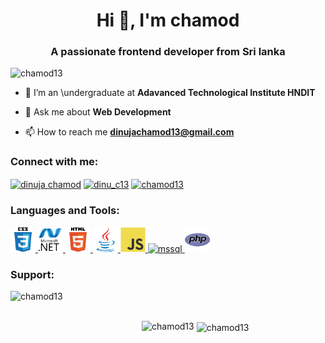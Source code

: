 <h1 align="center">Hi 👋, I'm chamod</h1>
<h3 align="center">A passionate frontend developer from Sri lanka</h3>

<p align="left"> <img src="https://komarev.com/ghpvc/?username=chamod13&label=Profile%20views&color=0e75b6&style=flat" alt="chamod13" /> </p>

- 🔭 I’m an \undergraduate at **Adavanced Technological Institute HNDIT**

- 💬 Ask me about **Web Development**

- 📫 How to reach me **dinujachamod13@gmail.com**

<h3 align="left">Connect with me:</h3>
<p align="left">
<a href="https://linkedin.com/in/dinuja chamod" target="blank"><img align="center" src="https://raw.githubusercontent.com/rahuldkjain/github-profile-readme-generator/master/src/images/icons/Social/linked-in-alt.svg" alt="dinuja chamod" height="30" width="40" /></a>
<a href="https://instagram.com/dinu_c13" target="blank"><img align="center" src="https://raw.githubusercontent.com/rahuldkjain/github-profile-readme-generator/master/src/images/icons/Social/instagram.svg" alt="dinu_c13" height="30" width="40" /></a>
<a href="https://www.youtube.com/c/chamod13" target="blank"><img align="center" src="https://raw.githubusercontent.com/rahuldkjain/github-profile-readme-generator/master/src/images/icons/Social/youtube.svg" alt="chamod13" height="30" width="40" /></a>
</p>

<h3 align="left">Languages and Tools:</h3>
<p align="left"> <a href="https://www.w3schools.com/css/" target="_blank" rel="noreferrer"> <img src="https://raw.githubusercontent.com/devicons/devicon/master/icons/css3/css3-original-wordmark.svg" alt="css3" width="40" height="40"/> </a> <a href="https://dotnet.microsoft.com/" target="_blank" rel="noreferrer"> <img src="https://raw.githubusercontent.com/devicons/devicon/master/icons/dot-net/dot-net-original-wordmark.svg" alt="dotnet" width="40" height="40"/> </a> <a href="https://www.w3.org/html/" target="_blank" rel="noreferrer"> <img src="https://raw.githubusercontent.com/devicons/devicon/master/icons/html5/html5-original-wordmark.svg" alt="html5" width="40" height="40"/> </a> <a href="https://www.java.com" target="_blank" rel="noreferrer"> <img src="https://raw.githubusercontent.com/devicons/devicon/master/icons/java/java-original.svg" alt="java" width="40" height="40"/> </a> <a href="https://developer.mozilla.org/en-US/docs/Web/JavaScript" target="_blank" rel="noreferrer"> <img src="https://raw.githubusercontent.com/devicons/devicon/master/icons/javascript/javascript-original.svg" alt="javascript" width="40" height="40"/> </a> <a href="https://www.microsoft.com/en-us/sql-server" target="_blank" rel="noreferrer"> <img src="https://www.svgrepo.com/show/303229/microsoft-sql-server-logo.svg" alt="mssql" width="40" height="40"/> </a> <a href="https://www.php.net" target="_blank" rel="noreferrer"> <img src="https://raw.githubusercontent.com/devicons/devicon/master/icons/php/php-original.svg" alt="php" width="40" height="40"/> </a> </p>

<h3 align="left">Support:</h3>
<p><a href="https://www.buymeacoffee.com/chamod13"> <img align="left" src="https://cdn.buymeacoffee.com/buttons/v2/default-yellow.png" height="50" width="210" alt="chamod13" /></a></p><br><br>

<p><img align="left" src="https://github-readme-stats.vercel.app/api/top-langs?username=chamod13&show_icons=true&locale=en&layout=compact" alt="chamod13" /></p>

<p>&nbsp;<img align="center" src="https://github-readme-stats.vercel.app/api?username=chamod13&show_icons=true&locale=en" alt="chamod13" /></p>

